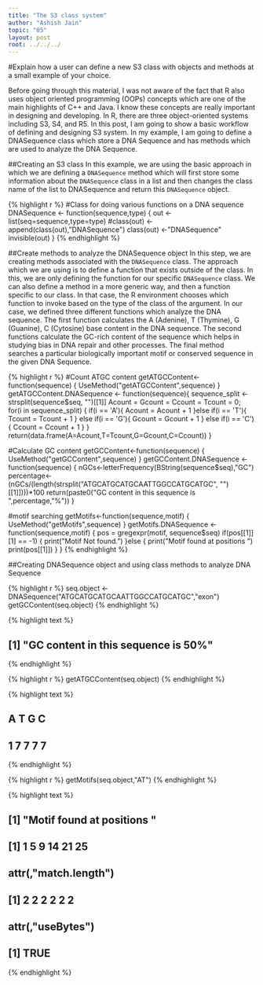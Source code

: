 ```yaml
---
title: "The S3 class system"
author: "Ashish Jain"
topic: "05"
layout: post
root: ../../../
---
```


#Explain how a user can define a new S3 class with objects and methods at a small example of your choice.

Before going through this material, I was not aware of the fact that R also uses object oriented programming (OOPs) concepts which are one of the main highlights of C++ and Java. I know these concepts are really important in designing and developing. In R, there are three object-oriented systems including S3, S4, and R5. In this post, I am going to show a basic workflow of defining and designing S3 system. In my example, I am going to define a DNASequence class which store a DNA Sequence and has methods which are used to analyze the DNA Sequence.

##Creating an S3 class
In this example, we are using the basic approach in which we are defining a `DNASequence` method which will first store some information about the `DNASequence` class in a list and then changes the class name of the list to DNASequence and return this `DNASequence` object.


{% highlight r %}
#Class for doing various functions on a DNA sequence
DNASequence <- function(sequence,type) {
   out <- list(seq=sequence,type=type)
   #class(out) <- append(class(out),"DNASequence")
   class(out) <-"DNASequence"
   invisible(out)
}
{% endhighlight %}


##Create methods to analyze the DNASequence object
In this step, we are creating methods associated with the `DNASequence` class. The approach which we are using is to define a function that exists outside of the class. In this, we are only defining the function for our specific `DNASequence` class. We can also define a method in a more generic way, and then a function specific to our class. In that case, the R environment chooses which function to invoke based on the type of the class of the argument. In our case, we defined three different functions which analyze the DNA sequence. The first function calculates the A (Adenine), T (Thymine), G (Guanine), C (Cytosine) base content in the DNA sequence. The second functions calculate the GC-rich content of the sequence which helps in studying bias in DNA repair and other processes. The final method searches a particular biologically important motif or conserved sequence in the given DNA Sequence.


{% highlight r %}
#Count ATGC content
getATGCContent<-function(sequence)
{
  UseMethod("getATGCContent",sequence)
}
getATGCContent.DNASequence <- function(sequence){
                sequence_split <- strsplit(sequence$seq, "")[[1]]
                Acount = Gcount = Ccount = Tcount = 0;
                for(i in sequence_split)
                {
                  if(i == 'A'){
                    Acount = Acount + 1
                  }else if(i == 'T'){
                    Tcount = Tcount + 1
                  } else if(i == 'G'){
                    Gcount = Gcount + 1
                  } else if(i == 'C')
                  {
                    Ccount = Ccount + 1
                  }
                }
                return(data.frame(A=Acount,T=Tcount,G=Gcount,C=Ccount))
        }

#Calculate GC content
getGCContent<-function(sequence)
{
  UseMethod("getGCContent",sequence)
}
getGCContent.DNASequence <- function(sequence)
{
                nGCs<-letterFrequency(BString(sequence$seq),"GC")
                percentage<-(nGCs/(length(strsplit("ATGCATGCATGCAATTGGCCATGCATGC", "")[[1]])))*100
                return(paste0("GC content in this sequence is ",percentage,"%"))
}

#motif searching
getMotifs<-function(sequence,motif)
{
  UseMethod("getMotifs",sequence)
}
getMotifs.DNASequence <- function(sequence,motif)
        {
                pos = gregexpr(motif, sequence$seq)
                if(pos[[1]][1] == -1)
                {
                  print("Motif Not found.")
                }else
                {
                print("Motif found at positions ")
                print(pos[[1]])
                }
}
{% endhighlight %}

##Creating DNASequence object and using class methods to analyze DNA Sequence

{% highlight r %}
seq.object <- DNASequence("ATGCATGCATGCAATTGGCCATGCATGC","exon")
getGCContent(seq.object)
{% endhighlight %}



{% highlight text %}
## [1] "GC content in this sequence is 50%"
{% endhighlight %}



{% highlight r %}
getATGCContent(seq.object)
{% endhighlight %}



{% highlight text %}
##   A T G C
## 1 7 7 7 7
{% endhighlight %}



{% highlight r %}
getMotifs(seq.object,"AT")
{% endhighlight %}



{% highlight text %}
## [1] "Motif found at positions "
## [1]  1  5  9 14 21 25
## attr(,"match.length")
## [1] 2 2 2 2 2 2
## attr(,"useBytes")
## [1] TRUE
{% endhighlight %}
